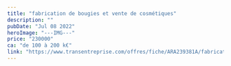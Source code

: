 ```yaml
---
title: "fabrication de bougies et vente de cosmétiques"
description: ""
pubDate: "Jul 08 2022"
heroImage: "---IMG---"
price: "230000"
ca: "de 100 à 200 k€"
link: "https://www.transentreprise.com/offres/fiche/ARA239381A/fabrication-de-bougies-et-vente-de-cosmetiques/auvergne-rhone-alpes/haute-savoie"
---
```

